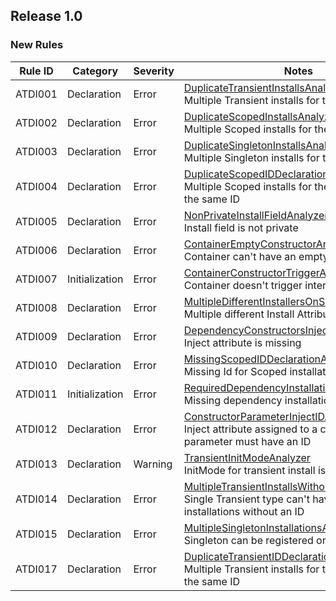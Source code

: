 ﻿## Release 1.0

### New Rules

Rule ID | Category | Severity | Notes
--------|----------|----------|-------
ATDI001  | Declaration  | Error    | [DuplicateTransientInstallsAnalyzer](https://google.com) <br> Multiple Transient installs for the same type
ATDI002  | Declaration  | Error    | [DuplicateScopedInstallsAnalyzer](https://google.com) <br> Multiple Scoped installs for the same type
ATDI003  | Declaration  | Error    | [DuplicateSingletonInstallsAnalyzer](https://google.com) <br> Multiple Singleton installs for the same type
ATDI004  | Declaration  | Error    | [DuplicateScopedIDDeclarationAnalyzer](https://google.com) <br> Multiple Scoped installs for the same type with the same ID
ATDI005  | Declaration  | Error    | [NonPrivateInstallFieldAnalyzer](https://google.com) <br> Install field is not private
ATDI006  | Declaration  | Error    | [ContainerEmptyConstructorAnalyzer](https://google.com) <br> Container can't have an empty constructor
ATDI007  | Initialization  | Error    | [ContainerConstructorTriggerAnalyzer](https://google.com) <br> Container doesn't trigger internal constructor
ATDI008  | Declaration  | Error    | [MultipleDifferentInstallersOnSameFieldAnalyzer](https://google.com) <br> Multiple different Install Attributes
ATDI009  | Declaration  | Error    | [DependencyConstructorsInjectAttributeAnalyzer](https://google.com) <br> Inject attribute is missing
ATDI010  | Declaration  | Error    | [MissingScopedIDDeclarationAnalyzer](https://google.com) <br> Missing Id for Scoped installation
ATDI011  | Initialization  | Error    | [RequiredDependencyInstallationAnalyzer](https://google.com) <br> Missing dependency installation
ATDI012  | Declaration  | Error    | [ConstructorParameterInjectIDAnalyzer](https://google.com) <br> Inject attribute assigned to a constructor parameter must have an ID
ATDI013  | Declaration  | Warning    | [TransientInitModeAnalyzer](https://google.com) <br> InitMode for transient install is ignored
ATDI014  | Declaration  | Error    | [MultipleTransientInstallsWithoutIDAnalyzer](https://google.com) <br> Single Transient type can't have multiple installations without an ID
ATDI015  | Declaration  | Error    | [MultipleSingletonInstallationsAnalyzer](https://google.com) <br> Singleton can be registered only once
ATDI017  | Declaration  | Error    | [DuplicateTransientIDDeclarationAnalyzer](https://google.com) <br> Multiple Transient installs for the same type with the same ID